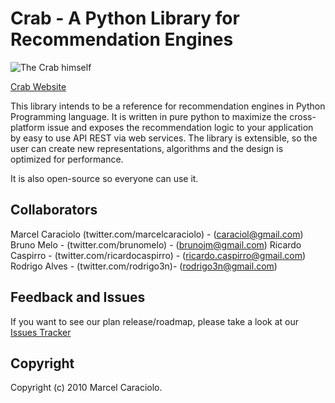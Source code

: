 # Crab - A Python Library for Recommendation Engines 

![The Crab himself](http://dl.dropbox.com/u/7743293/crab.png)

[Crab Website](http://marcelcaraciolo.github.com/crab)

This library intends to be a reference for recommendation engines in Python Programming language.
It is written in pure python to maximize the cross-platform issue and exposes the recommendation logic to your application by easy to use API REST via web services. 
The library is extensible, so the user can create new representations, algorithms and the design is optimized for performance.

It is also open-source so everyone can use it.

## Collaborators

Marcel Caraciolo (twitter.com/marcelcaraciolo) - (caraciol@gmail.com)
Bruno Melo - (twitter.com/brunomelo) - (brunojm@gmail.com)
Ricardo Caspirro - (twitter.com/ricardocaspirro) - (ricardo.caspirro@gmail.com)
Rodrigo Alves - (twitter.com/rodrigo3n)- (rodrigo3n@gmail.com)

## Feedback and Issues

If you want to see our plan release/roadmap, please take a look at our [Issues Tracker](http://github.com/marcelcaraciolo/crab/issues)

## Copyright 

Copyright (c) 2010 Marcel Caraciolo.
